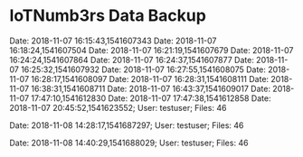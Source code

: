 # IoTNumb3rs Data Backup
Date: 2018-11-07 16:15:43,1541607343
Date: 2018-11-07 16:18:24,1541607504
Date: 2018-11-07 16:21:19,1541607679
Date: 2018-11-07 16:24:24,1541607864
Date: 2018-11-07 16:24:37,1541607877
Date: 2018-11-07 16:25:32,1541607932
Date: 2018-11-07 16:27:55,1541608075
Date: 2018-11-07 16:28:17,1541608097
Date: 2018-11-07 16:28:31,1541608111
Date: 2018-11-07 16:38:31,1541608711
Date: 2018-11-07 16:43:37,1541609017
Date: 2018-11-07 17:47:10,1541612830
Date: 2018-11-07 17:47:38,1541612858
Date: 2018-11-07 20:45:52,1541623552; User: testuser; Files: 46
 
Date: 2018-11-08 14:28:17,1541687297; User: testuser; Files: 46
 
Date: 2018-11-08 14:40:29,1541688029; User: testuser; Files: 46
